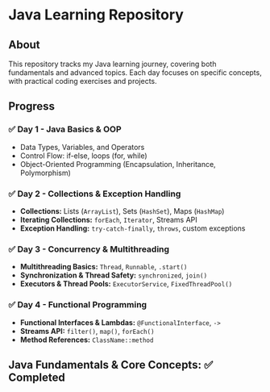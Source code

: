 # Java Learning Repository

## About
This repository tracks my Java learning journey, covering both fundamentals and advanced topics.
Each day focuses on specific concepts, with practical coding exercises and projects.

## Progress
### ✅ Day 1 - Java Basics & OOP
- Data Types, Variables, and Operators
- Control Flow: if-else, loops (for, while)
- Object-Oriented Programming (Encapsulation, Inheritance, Polymorphism)

### ✅ Day 2 - Collections & Exception Handling
- **Collections:** Lists (`ArrayList`), Sets (`HashSet`), Maps (`HashMap`)
- **Iterating Collections:** `forEach`, `Iterator`, Streams API
- **Exception Handling:** `try-catch-finally`, `throws`, custom exceptions

### ✅ Day 3 - Concurrency & Multithreading
- **Multithreading Basics:** `Thread`, `Runnable`, `.start()`
- **Synchronization & Thread Safety:** `synchronized`, `join()`
- **Executors & Thread Pools:** `ExecutorService`, `FixedThreadPool()`

### ✅ Day 4 - Functional Programming
- **Functional Interfaces & Lambdas:** `@FunctionalInterface`, `->`
- **Streams API:** `filter()`, `map()`, `forEach()`
- **Method References:** `ClassName::method`

## Java Fundamentals & Core Concepts: ✅ Completed